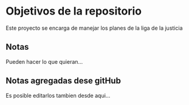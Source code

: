 # Objetivos de la repositorio

Este proyecto se encarga de manejar los planes de la liga de la justicia


## Notas
Pueden hacer lo que quieran...


## Notas agregadas dese gitHub
Es posible editarlos tambien desde aqui...
